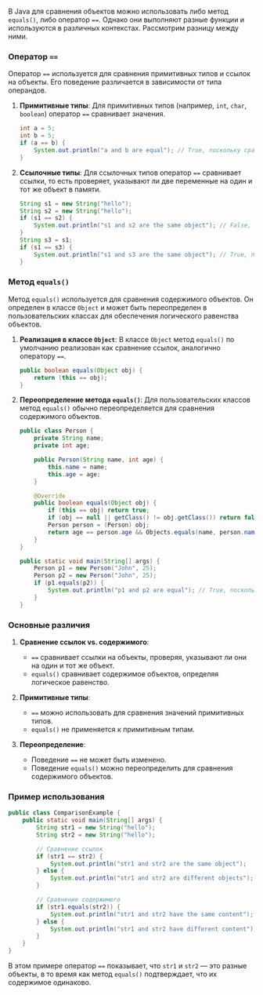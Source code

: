 В Java для сравнения объектов можно использовать либо метод `equals()`, либо оператор `==`. Однако они выполняют разные функции и используются в различных контекстах. Рассмотрим разницу между ними.

### Оператор `==`

Оператор `==` используется для сравнения примитивных типов и ссылок на объекты. Его поведение различается в зависимости от типа операндов.

1. **Примитивные типы**:
   Для примитивных типов (например, `int`, `char`, `boolean`) оператор `==` сравнивает значения.
   ```java
   int a = 5;
   int b = 5;
   if (a == b) {
       System.out.println("a and b are equal"); // True, поскольку сравниваются значения
   }
   ```

2. **Ссылочные типы**:
   Для ссылочных типов оператор `==` сравнивает ссылки, то есть проверяет, указывают ли две переменные на один и тот же объект в памяти.
   ```java
   String s1 = new String("hello");
   String s2 = new String("hello");
   if (s1 == s2) {
       System.out.println("s1 and s2 are the same object"); // False, поскольку это разные объекты в памяти
   }
   String s3 = s1;
   if (s1 == s3) {
       System.out.println("s1 and s3 are the same object"); // True, поскольку ссылки указывают на один и тот же объект
   }
   ```

### Метод `equals()`

Метод `equals()` используется для сравнения содержимого объектов. Он определен в классе `Object` и может быть переопределен в пользовательских классах для обеспечения логического равенства объектов.

1. **Реализация в классе `Object`**:
   В классе `Object` метод `equals()` по умолчанию реализован как сравнение ссылок, аналогично оператору `==`.
   ```java
   public boolean equals(Object obj) {
       return (this == obj);
   }
   ```

2. **Переопределение метода `equals()`**:
   Для пользовательских классов метод `equals()` обычно переопределяется для сравнения содержимого объектов.
   ```java
   public class Person {
       private String name;
       private int age;

       public Person(String name, int age) {
           this.name = name;
           this.age = age;
       }

       @Override
       public boolean equals(Object obj) {
           if (this == obj) return true;
           if (obj == null || getClass() != obj.getClass()) return false;
           Person person = (Person) obj;
           return age == person.age && Objects.equals(name, person.name);
       }
   }

   public static void main(String[] args) {
       Person p1 = new Person("John", 25);
       Person p2 = new Person("John", 25);
       if (p1.equals(p2)) {
           System.out.println("p1 and p2 are equal"); // True, поскольку содержимое объектов одинаково
       }
   }
   ```

### Основные различия

1. **Сравнение ссылок vs. содержимого**:
   - `==` сравнивает ссылки на объекты, проверяя, указывают ли они на один и тот же объект.
   - `equals()` сравнивает содержимое объектов, определяя логическое равенство.

2. **Примитивные типы**:
   - `==` можно использовать для сравнения значений примитивных типов.
   - `equals()` не применяется к примитивным типам.

3. **Переопределение**:
   - Поведение `==` не может быть изменено.
   - Поведение `equals()` можно переопределить для сравнения содержимого объектов.

### Пример использования

```java
public class ComparisonExample {
    public static void main(String[] args) {
        String str1 = new String("hello");
        String str2 = new String("hello");

        // Сравнение ссылок
        if (str1 == str2) {
            System.out.println("str1 and str2 are the same object");
        } else {
            System.out.println("str1 and str2 are different objects"); // Этот вывод будет напечатан
        }

        // Сравнение содержимого
        if (str1.equals(str2)) {
            System.out.println("str1 and str2 have the same content"); // Этот вывод будет напечатан
        } else {
            System.out.println("str1 and str2 have different content");
        }
    }
}
```

В этом примере оператор `==` показывает, что `str1` и `str2` — это разные объекты, в то время как метод `equals()` подтверждает, что их содержимое одинаково.